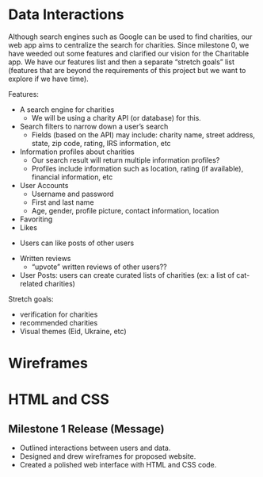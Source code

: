 # Data Interactions

   Although search engines such as Google can be used to find charities, our web app aims to centralize the search for charities. Since milestone 0, we have weeded out some features and clarified our vision for the Charitable app. We have our features list and then a separate “stretch goals” list (features that are beyond the requirements of this project but we want to explore if we have time). 
   
  Features: 
  * A search engine for charities 
    - We will be using a charity API (or database) for this. 
  * Search filters to narrow down a user’s search 
    - Fields (based on the API) may include: charity name, street address, state, zip code, rating, IRS information, etc
  * Information profiles about charities
    - Our search result will return multiple information profiles?
    - Profiles include information such as location, rating (if available), financial information, etc 
  * User Accounts 
    - Username and password 
    - First and last name 
    - Age, gender, profile picture, contact information, location 
  * Favoriting 
  * Likes 
   - Users can like posts of other users 
  * Written reviews 
    - “upvote” written reviews of other users??
  * User Posts: users can create curated lists of charities (ex: a list of cat-related charities)
    
  Stretch goals: 
  * verification for charities
  * recommended charities
  * Visual themes (Eid, Ukraine, etc)

# Wireframes

# HTML and CSS


## Milestone 1 Release (Message)
* Outlined interactions between users and data.
* Designed and drew wireframes for proposed website.
* Created a polished web interface with HTML and CSS code. 

